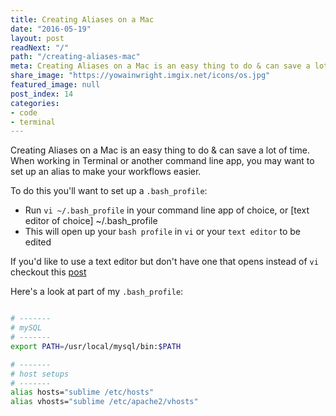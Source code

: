 ```yaml
---
title: Creating Aliases on a Mac
date: "2016-05-19"
layout: post
readNext: "/"
path: "/creating-aliases-mac"
meta: Creating Aliases on a Mac is an easy thing to do & can save a lot of time
share_image: "https://yowainwright.imgix.net/icons/os.jpg"
featured_image: null
post_index: 14
categories:
- code
- terminal
---
```


Creating Aliases on a Mac is an easy thing to do & can save a lot of time. When working in Terminal or another command line app, you may want to set up an alias to make your workflows easier.

To do this you'll want to set up a `.bash_profile`:

-  Run `vi ~/.bash_profile` in your command line app of choice, or [text editor of choice] ~/.bash_profile
-  This will open up your `bash profile` in `vi` or your `text editor` to be edited

If you'd like to use a text editor but don't have one that opens instead of `vi` checkout this [post](//help.github.com/articles/associating-text-editors-with-git/)

Here's a look at part of my `.bash_profile`:
```bash

# -------
# mySQL
# -------
export PATH=/usr/local/mysql/bin:$PATH

# -------
# host setups
# -------
alias hosts="sublime /etc/hosts"
alias vhosts="sublime /etc/apache2/vhosts"

```
